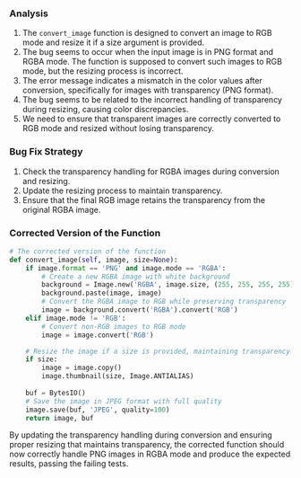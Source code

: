 ### Analysis
1. The `convert_image` function is designed to convert an image to RGB mode and resize it if a size argument is provided.
2. The bug seems to occur when the input image is in PNG format and RGBA mode. The function is supposed to convert such images to RGB mode, but the resizing process is incorrect.
3. The error message indicates a mismatch in the color values after conversion, specifically for images with transparency (PNG format).
4. The bug seems to be related to the incorrect handling of transparency during resizing, causing color discrepancies.
5. We need to ensure that transparent images are correctly converted to RGB mode and resized without losing transparency.

### Bug Fix Strategy
1. Check the transparency handling for RGBA images during conversion and resizing.
2. Update the resizing process to maintain transparency.
3. Ensure that the final RGB image retains the transparency from the original RGBA image.

### Corrected Version of the Function
```python
# The corrected version of the function
def convert_image(self, image, size=None):
    if image.format == 'PNG' and image.mode == 'RGBA':
        # Create a new RGBA image with white background
        background = Image.new('RGBA', image.size, (255, 255, 255, 255))
        background.paste(image, image)
        # Convert the RGBA image to RGB while preserving transparency
        image = background.convert('RGBA').convert('RGB')
    elif image.mode != 'RGB':
        # Convert non-RGB images to RGB mode
        image = image.convert('RGB')

    # Resize the image if a size is provided, maintaining transparency
    if size:
        image = image.copy()
        image.thumbnail(size, Image.ANTIALIAS)
    
    buf = BytesIO()
    # Save the image in JPEG format with full quality
    image.save(buf, 'JPEG', quality=100)
    return image, buf
```

By updating the transparency handling during conversion and ensuring proper resizing that maintains transparency, the corrected function should now correctly handle PNG images in RGBA mode and produce the expected results, passing the failing tests.